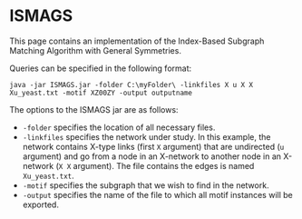 ISMAGS
======

This page contains an implementation of the Index-Based Subgraph Matching Algorithm with General Symmetries.

Queries can be specified in the following format:

	java -jar ISMAGS.jar -folder C:\myFolder\ -linkfiles X u X X Xu_yeast.txt -motif XZ00ZY -output outputname

The options to the ISMAGS jar are as follows:

* `-folder` specifies the location of all necessary files.
* `-linkfiles` specifies the network under study. In this example, the network contains X-type links (first `X` argument) that are undirected (`u` argument) and go from a node in an X-network to another node in an X-network (`X X` argument). The file contains the edges is named `Xu_yeast.txt`.
* `-motif` specifies the subgraph that we wish to find in the network.
* `-output` specifies the name of the file to which all motif instances will be exported.